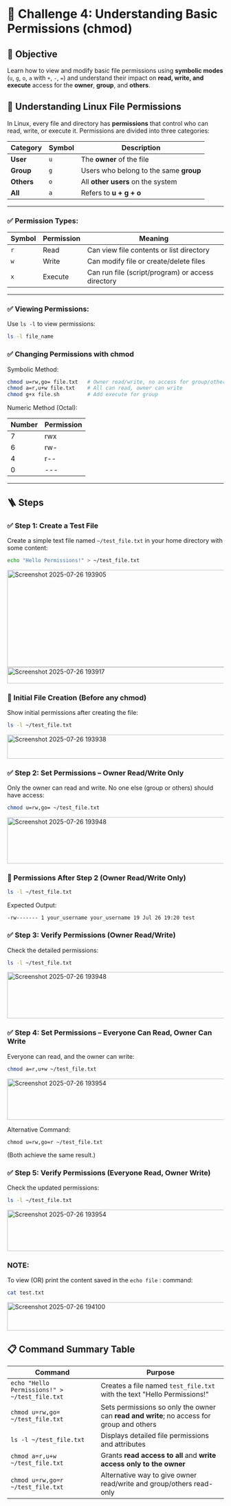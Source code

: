 # 🎯 Challenge 4: Understanding Basic Permissions (chmod)

## 🧠 Objective  
Learn how to view and modify basic file permissions using **symbolic modes** (`u`, `g`, `o`, `a` with `+`, `-`, `=`) and understand their impact on **read, write, and execute** access for the **owner**, **group**, and **others**.

## 🔐 Understanding Linux File Permissions

In Linux, every file and directory has **permissions** that control who can read, write, or execute it. Permissions are divided into three categories:

| Category  | Symbol | Description                              |
|-----------|--------|------------------------------------------|
| **User**  | `u`    | The **owner** of the file               |
| **Group** | `g`    | Users who belong to the same **group**  |
| **Others**| `o`    | All **other users** on the system       |
| **All**   | `a`    | Refers to **u + g + o**                |

---

### ✅ Permission Types:

| Symbol | Permission | Meaning                                  |
|--------|------------|------------------------------------------|
| `r`    | Read       | Can view file contents or list directory|
| `w`    | Write      | Can modify file or create/delete files  |
| `x`    | Execute    | Can run file (script/program) or access directory |

---

### ✅ Viewing Permissions:

Use `ls -l` to view permissions:

```bash
ls -l file_name
```
### ✅ Changing Permissions with chmod
Symbolic Method:

```bash
chmod u=rw,go= file.txt   # Owner read/write, no access for group/others
chmod a=r,u+w file.txt    # All can read, owner can write
chmod g+x file.sh         # Add execute for group
```
Numeric Method (Octal):

| Number | Permission | 
|--------|------------|
|  7    |    rwx      | 
|  6    |    rw-      | 
|  4    |    r--      |
|  0    |    ---      |

---

## 🪜 Steps

### ✅ Step 1: Create a Test File

Create a simple text file named `~/test_file.txt` in your home directory with some content:

```bash
echo "Hello Permissions!" > ~/test_file.txt
```
<img width="1233" height="226" alt="Screenshot 2025-07-26 193905" src="https://github.com/user-attachments/assets/c12c34fb-fe7f-48f9-92f4-236595a95ab4" />

<img width="974" height="38" alt="Screenshot 2025-07-26 193917" src="https://github.com/user-attachments/assets/fba0276b-0d98-4236-ae1b-c51a4afe30a3" />

### 📌 Initial File Creation (Before any chmod)
Show initial permissions after creating the file:

```bash
ls -l ~/test_file.txt
```
<img width="1110" height="56" alt="Screenshot 2025-07-26 193938" src="https://github.com/user-attachments/assets/3669d067-0c4f-4794-8b93-d392f1ef6038" />

### ✅ Step 2: Set Permissions – Owner Read/Write Only

Only the owner can read and write. No one else (group or others) should have access:

```bash
chmod u=rw,go= ~/test_file.txt
```
<img width="979" height="108" alt="Screenshot 2025-07-26 193948" src="https://github.com/user-attachments/assets/701d8bb1-cfae-4995-bc90-9a46911033a0" />

### 📌 Permissions After Step 2 (Owner Read/Write Only)
```bash
ls -l ~/test_file.txt
```

Expected Output:
```
-rw------- 1 your_username your_username 19 Jul 26 19:20 test
```

### ✅ Step 3: Verify Permissions (Owner Read/Write)

Check the detailed permissions:
```bash
ls -l ~/test_file.txt
```
<img width="979" height="108" alt="Screenshot 2025-07-26 193948" src="https://github.com/user-attachments/assets/04ee8df9-83cd-414a-9326-0c6244650382" />

### ✅ Step 4: Set Permissions – Everyone Can Read, Owner Can Write

Everyone can read, and the owner can write:

```bash
chmod a=r,u+w ~/test_file.txt
```
<img width="1056" height="96" alt="Screenshot 2025-07-26 193954" src="https://github.com/user-attachments/assets/f5d057bc-555c-49cf-9a04-199c781f3596" />

Alternative Command:
```
chmod u=rw,go=r ~/test_file.txt
```
(Both achieve the same result.)

### ✅ Step 5: Verify Permissions (Everyone Read, Owner Write)

Check the updated permissions:
```bash
ls -l ~/test_file.txt
```
<img width="1056" height="96" alt="Screenshot 2025-07-26 193954" src="https://github.com/user-attachments/assets/cc630a43-f6f8-4e59-ae34-bcc80e691b3b" />

### NOTE:
To view (OR) print the content saved in the `echo file` :
command:
```bash
cat test.txt
```
<img width="1059" height="66" alt="Screenshot 2025-07-26 194100" src="https://github.com/user-attachments/assets/017b767e-e108-4c02-9e46-ff94b7156870" />


## 📋 Command Summary Table

| Command                                      | Purpose                                                                 |
|---------------------------------------------|-------------------------------------------------------------------------|
| `echo "Hello Permissions!" > ~/test_file.txt` | Creates a file named `test_file.txt` with the text "Hello Permissions!" |
| `chmod u=rw,go= ~/test_file.txt`           | Sets permissions so only the owner can **read and write**; no access for group and others |
| `ls -l ~/test_file.txt`                    | Displays detailed file permissions and attributes                      |
| `chmod a=r,u+w ~/test_file.txt`            | Grants **read access to all** and **write access only to the owner**   |
| `chmod u=rw,go=r ~/test_file.txt`          | Alternative way to give owner read/write and group/others read-only    |
